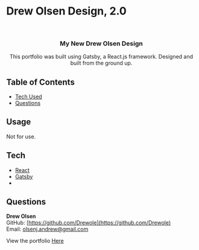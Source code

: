 # Drew Olsen Design, 2.0

<br />

<h3 align="center">My New Drew Olsen Design</h3>
<p align="center">This portfolio was built using Gatsby, a React.js framework. Designed and built from the ground up. </p>

## Table of Contents

- [Tech Used](#Tech)
- [Questions](#Questions)


## Usage

Not for use.


## Tech

- [React](https://reactjs.org/)
- [Gatsby](https://gatsbyjs.com)
- 


## Questions


<strong>Drew Olsen</strong> <br />
GitHub: [https://github.com/Drewole](https://github.com/Drewole)<br />
Email: [olsenj.andrew@gmail.com](olsenj.andrew@gmail.com)

View the portfolio [Here](https://drewolsen.design/)

<a href="#">
    
  </a>

